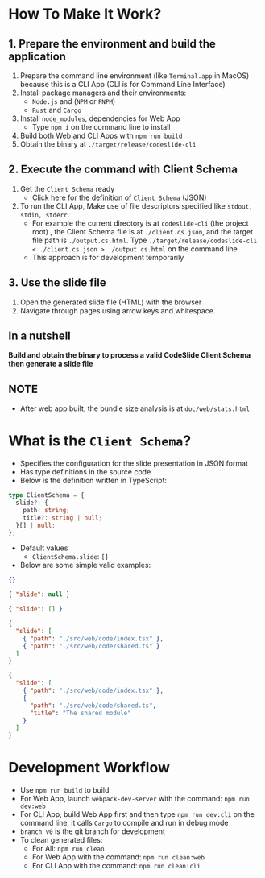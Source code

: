 # How To Make It Work?
## 1. Prepare the environment and build the application
1. Prepare the command line environment (like `Terminal.app` in MacOS)
   because this is a CLI App (CLI is for Command Line Interface)
2. Install package managers and their environments:
   - `Node.js` and (`NPM` or `PNPM`)
   - `Rust` and `Cargo`
3. Install `node_modules`, dependencies for Web App
   - Type `npm i` on the command line to install
4. Build both Web and CLI Apps with `npm run build`
5. Obtain the binary at `./target/release/codeslide-cli`

## 2. Execute the command with Client Schema
1. Get the `Client Schema` ready
   - [Click here for the definition of `Client Schema` (JSON)](#what-is-the-client-schema)
2. To run the CLI App,
   Make use of file descriptors specified like `stdout, stdin, stderr`.
   - For example the current directory is at `codeslide-cli` (the project root)
     , the Client Schema file is at `./client.cs.json`,
     and the target file path is `./output.cs.html`.
     Type `./target/release/codeslide-cli < ./client.cs.json > ./output.cs.html` on the command line
   - This approach is for development temporarily

## 3. Use the slide file
1. Open the generated slide file (HTML) with the browser
2. Navigate through pages using arrow keys and whitespace.

## In a nutshell
**Build and obtain the binary to process a valid CodeSlide Client Schema then generate a slide file**

## NOTE
- After web app built, the bundle size analysis is at `doc/web/stats.html`

# What is the `Client Schema`?
- Specifies the configuration for the slide presentation in JSON format
- Has type definitions in the source code
- Below is the definition written in TypeScript:
```ts
type ClientSchema = {
  slide?: {
    path: string;
    title?: string | null;
  }[] | null;
};
```
- Default values
  - `ClientSchema.slide`: `[]`
- Below are some simple valid examples:
```json
{}
```
```json
{ "slide": null }
```
```json
{ "slide": [] }
```
```json
{
  "slide": [
    { "path": "./src/web/code/index.tsx" },
    { "path": "./src/web/code/shared.ts" }
  ]
}
```
```json
{
  "slide": [
    { "path": "./src/web/code/index.tsx" },
    {
      "path": "./src/web/code/shared.ts",
      "title": "The shared module"
    }
  ]
}
```

# Development Workflow
- Use `npm run build` to build
- For Web App, launch `webpack-dev-server` with the command: `npm run dev:web`
- For CLI App, build Web App first and then type `npm run dev:cli`
  on the command line, it calls `Cargo` to compile and run in debug mode
- `branch v0` is the git branch for development
- To clean generated files:
   - For All: `npm run clean`
   - For Web App with the command: `npm run clean:web`
   - For CLI App with the command: `npm run clean:cli`
